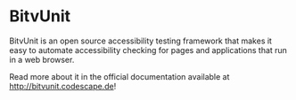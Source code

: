 BitvUnit
========

BitvUnit is an open source accessibility testing framework that makes it easy to automate accessibility checking for pages and applications that run in a web browser.

Read more about it in the official documentation available at http://bitvunit.codescape.de!
